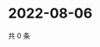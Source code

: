 # 2022-08-06

共 0 条

<!-- BEGIN WEIBO -->
<!-- 最后更新时间 Sat Aug 06 2022 14:19:01 GMT+0800 (China Standard Time) -->

<!-- END WEIBO -->
